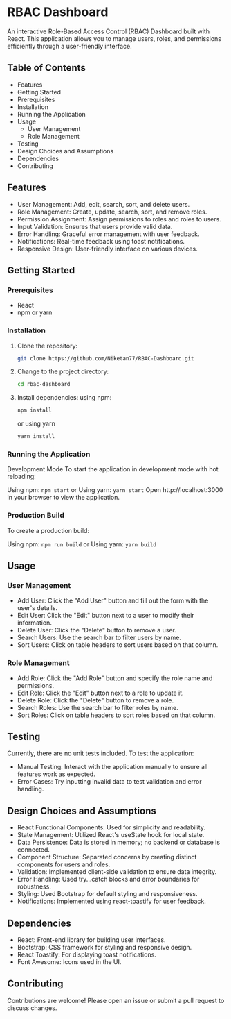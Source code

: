 # RBAC Dashboard

An interactive Role-Based Access Control (RBAC) Dashboard built with React. This application allows you to manage users, roles, and permissions efficiently through a user-friendly interface.

## Table of Contents
- Features
- Getting Started
- Prerequisites
- Installation
- Running the Application
- Usage
    - User Management
    - Role Management
- Testing
- Design Choices and Assumptions
- Dependencies
- Contributing

## Features
- User Management: Add, edit, search, sort, and delete users.
- Role Management: Create, update, search, sort, and remove roles.
- Permission Assignment: Assign permissions to roles and roles to users.
- Input Validation: Ensures that users provide valid data.
- Error Handling: Graceful error management with user feedback.
- Notifications: Real-time feedback using toast notifications.
- Responsive Design: User-friendly interface on various devices.

## Getting Started
### Prerequisites
- React
- npm or yarn
### Installation
1. Clone the repository:
     ```sh
     git clone https://github.com/Niketan77/RBAC-Dashboard.git
     ```
2. Change to the project directory:
     ```sh
     cd rbac-dashboard
     ```
3. Install dependencies:
   using npm:
     ```sh
     npm install
     ```
     or using yarn
     ```sh
     yarn install
     ```

### Running the Application
Development Mode
To start the application in development mode with hot reloading:

Using npm:
     ```
     npm start
     ```
     or Using yarn:
     ```
     yarn start
     ```
Open http://localhost:3000 in your browser to view the application.

### Production Build
To create a production build:

Using npm:
     ```
     npm run build
     ```
     or Using yarn:
     ```
     yarn build
     ```
## Usage

### User Management
- Add User: Click the "Add User" button and fill out the form with the user's details.
- Edit User: Click the "Edit" button next to a user to modify their information.
- Delete User: Click the "Delete" button to remove a user.
- Search Users: Use the search bar to filter users by name.
- Sort Users: Click on table headers to sort users based on that column.

### Role Management
- Add Role: Click the "Add Role" button and specify the role name and permissions.
- Edit Role: Click the "Edit" button next to a role to update it.
- Delete Role: Click the "Delete" button to remove a role.
- Search Roles: Use the search bar to filter roles by name.
- Sort Roles: Click on table headers to sort roles based on that column.

## Testing
Currently, there are no unit tests included. To test the application:

- Manual Testing: Interact with the application manually to ensure all features work as expected.
- Error Cases: Try inputting invalid data to test validation and error handling.

## Design Choices and Assumptions
- React Functional Components: Used for simplicity and readability.
- State Management: Utilized React's useState hook for local state.
- Data Persistence: Data is stored in memory; no backend or database is connected.
- Component Structure: Separated concerns by creating distinct components for users and roles.
- Validation: Implemented client-side validation to ensure data integrity.
- Error Handling: Used try...catch blocks and error boundaries for robustness.
- Styling: Used Bootstrap for default styling and responsiveness.
- Notifications: Implemented using react-toastify for user feedback.
## Dependencies
- React: Front-end library for building user interfaces.
- Bootstrap: CSS framework for styling and responsive design.
- React Toastify: For displaying toast notifications.
- Font Awesome: Icons used in the UI.
## Contributing
Contributions are welcome! Please open an issue or submit a pull request to discuss changes.
